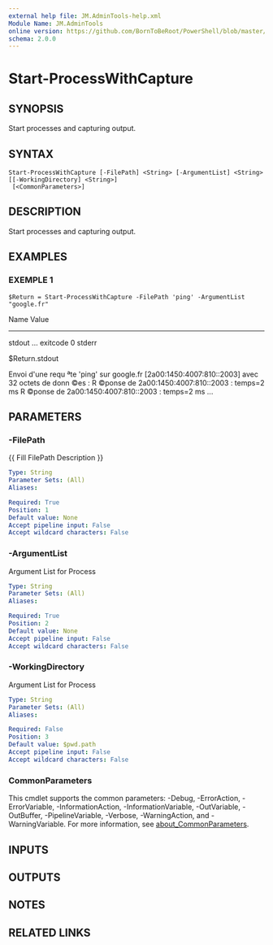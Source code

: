 ```yaml
---
external help file: JM.AdminTools-help.xml
Module Name: JM.AdminTools
online version: https://github.com/BornToBeRoot/PowerShell/blob/master/Documentation/Function/Get-WindowsProductKey.README.md
schema: 2.0.0
---
```


# Start-ProcessWithCapture

## SYNOPSIS
Start processes and capturing output.

## SYNTAX

```
Start-ProcessWithCapture [-FilePath] <String> [-ArgumentList] <String> [[-WorkingDirectory] <String>]
 [<CommonParameters>]
```

## DESCRIPTION
Start processes and capturing output.

## EXAMPLES

### EXEMPLE 1
```
$Return = Start-ProcessWithCapture -FilePath 'ping' -ArgumentList "google.fr"
```

Name                           Value
----                           -----
stdout                         ...
exitcode                       0
stderr

$Return.stdout

Envoi d'une requ ªte 'ping' sur google.fr \[2a00:1450:4007:810::2003\] avec 32 octets de donn ©es :
 R ©ponse de 2a00:1450:4007:810::2003 : temps=2 ms
 R ©ponse de 2a00:1450:4007:810::2003 : temps=2 ms
 ...

## PARAMETERS

### -FilePath
{{ Fill FilePath Description }}

```yaml
Type: String
Parameter Sets: (All)
Aliases:

Required: True
Position: 1
Default value: None
Accept pipeline input: False
Accept wildcard characters: False
```

### -ArgumentList
Argument List for Process

```yaml
Type: String
Parameter Sets: (All)
Aliases:

Required: True
Position: 2
Default value: None
Accept pipeline input: False
Accept wildcard characters: False
```

### -WorkingDirectory
Argument List for Process

```yaml
Type: String
Parameter Sets: (All)
Aliases:

Required: False
Position: 3
Default value: $pwd.path
Accept pipeline input: False
Accept wildcard characters: False
```

### CommonParameters
This cmdlet supports the common parameters: -Debug, -ErrorAction, -ErrorVariable, -InformationAction, -InformationVariable, -OutVariable, -OutBuffer, -PipelineVariable, -Verbose, -WarningAction, and -WarningVariable. For more information, see [about_CommonParameters](http://go.microsoft.com/fwlink/?LinkID=113216).

## INPUTS

## OUTPUTS

## NOTES

## RELATED LINKS

